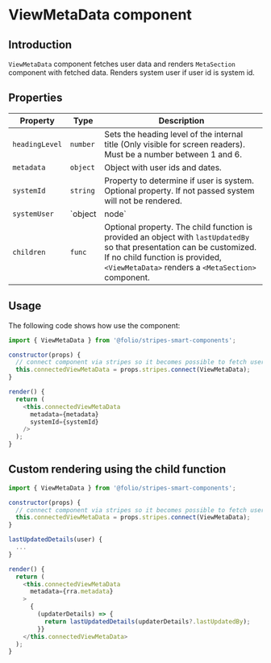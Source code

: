# ViewMetaData component

## Introduction

`ViewMetaData` component fetches user data and renders `MetaSection` component with fetched data. Renders system user if user id is system id.

## Properties

| Property     | Type            | Description                                                                                            |
|--------------|-----------------|--------------------------------------------------------------------------------------------------------|
| `headingLevel`   | `number`   | Sets the heading level of the internal title (Only visible for screen readers). Must be a number between 1 and 6. |
| `metadata`   | `object`        | Object with user ids and dates.                                                                        |
| `systemId`   | `string`        | Property to determine if user is system. Optional property. If not passed system will not be rendered. |
| `systemUser` | `object | node` | Optional property. By default renders "System".                                                        |
| `children`   | `func`          | Optional property. The child function is provided an object with `lastUpdatedBy` so that presentation can be customized. If no child function is provided, `<ViewMetaData>` renders a `<MetaSection>` component.                                           |

## Usage

The following code shows how use the component:
```javascript
import { ViewMetaData } from '@folio/stripes-smart-components';

constructor(props) {
  // connect component via stripes so it becomes possible to fetch user data
  this.connectedViewMetaData = props.stripes.connect(ViewMetaData);
}

render() {
  return (
    <this.connectedViewMetaData
      metadata={metadata}
      systemId={systemId}
    />
  );
}
```
## Custom rendering using the child function

```javascript
import { ViewMetaData } from '@folio/stripes-smart-components';

constructor(props) {
  // connect component via stripes so it becomes possible to fetch user data
  this.connectedViewMetaData = props.stripes.connect(ViewMetaData);
}

lastUpdatedDetails(user) {
  ...
}

render() {
  return (
    <this.connectedViewMetaData
      metadata={rra.metadata}
    >
      {
        (updaterDetails) => {
          return lastUpdatedDetails(updaterDetails?.lastUpdatedBy);
        }}
    </this.connectedViewMetaData>
  );
}
```
